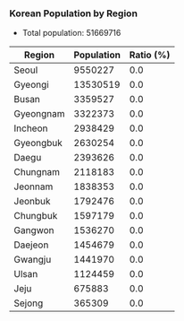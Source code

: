 ### Korean Population by Region
* Total population: 51669716

| Region | Population | Ratio (%) |
| ------ | ---------- | --------- |
| Seoul | 9550227 | 0.0 |
| Gyeongi | 13530519 | 0.0 |
| Busan | 3359527 | 0.0 |
| Gyeongnam | 3322373 | 0.0 |
| Incheon | 2938429 | 0.0 |
| Gyeongbuk | 2630254 | 0.0 |
| Daegu | 2393626 | 0.0 |
| Chungnam | 2118183 | 0.0 |
| Jeonnam | 1838353 | 0.0 |
| Jeonbuk | 1792476 | 0.0 |
| Chungbuk | 1597179 | 0.0 |
| Gangwon | 1536270 | 0.0 |
| Daejeon | 1454679 | 0.0 |
| Gwangju | 1441970 | 0.0 |
| Ulsan | 1124459 | 0.0 |
| Jeju | 675883 | 0.0 |
| Sejong | 365309 | 0.0 |